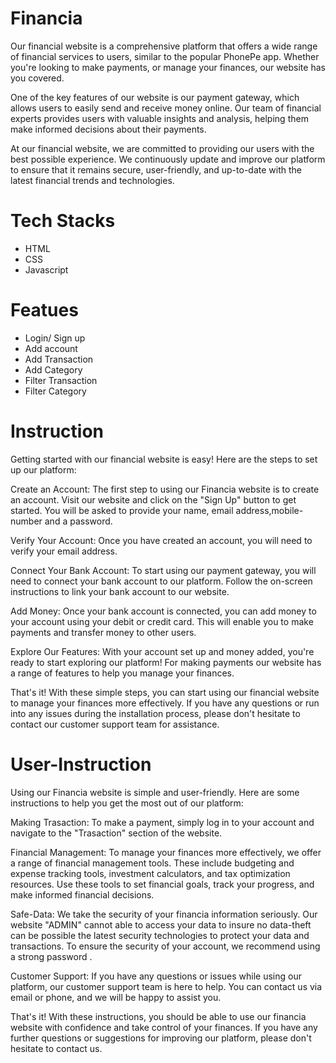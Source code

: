 # Financia

Our financial website is a comprehensive platform that offers a wide range of financial services to users, similar to the popular PhonePe app. Whether you're looking to make payments, or manage your finances, our website has you covered.

One of the key features of our website is our payment gateway, which allows users to easily send and receive money online. Our team of financial experts provides users with valuable insights and analysis, helping them make informed decisions about their payments.

At our financial website, we are committed to providing our users with the best possible experience. We continuously update and improve our platform to ensure that it remains secure, user-friendly, and up-to-date with the latest financial trends and technologies.

# Tech Stacks
- HTML
- CSS
- Javascript

# Featues

- Login/ Sign up
- Add account
- Add Transaction
- Add Category
- Filter Transaction
- Filter Category


# Instruction 

Getting started with our financial website is easy! Here are the steps to set up our platform:

Create an Account: The first step to using our Financia website is to create an account. Visit our website and click on the "Sign Up" button to get started. You will be asked to provide your name, email address,mobile-number and a password.

Verify Your Account: Once you have created an account, you will need to verify your email address.

Connect Your Bank Account: To start using our payment gateway, you will need to connect your bank account to our platform. Follow the on-screen instructions to link your bank account to our website.

Add Money: Once your bank account is connected, you can add money to your account using your debit or credit card. This will enable you to make payments and transfer money to other users.

Explore Our Features: With your account set up and money added, you're ready to start exploring our platform! For making payments our website has a range of features to help you manage your finances.

That's it! With these simple steps, you can start using our financial website to manage your finances more effectively. If you have any questions or run into any issues during the installation process, please don't hesitate to contact our customer support team for assistance.

# User-Instruction

Using our Financia website is simple and user-friendly. Here are some instructions to help you get the most out of our platform:

Making Trasaction: To make a payment, simply log in to your account and navigate to the "Trasaction" section of the website. 

Financial Management: To manage your finances more effectively, we offer a range of financial management tools. These include budgeting and expense tracking tools, investment calculators, and tax optimization resources. Use these tools to set financial goals, track your progress, and make informed financial decisions.

Safe-Data: We take the security of your financia information seriously. Our website "ADMIN" cannot able to access your data to insure no data-theft can be possible the latest security technologies to protect your data and transactions. To ensure the security of your account, we recommend using a strong password .

Customer Support: If you have any questions or issues while using our platform, our customer support team is here to help. You can contact us via email or phone, and we will be happy to assist you.

That's it! With these instructions, you should be able to use our financia website with confidence and take control of your finances. If you have any further questions or suggestions for improving our platform, please don't hesitate to contact us.








